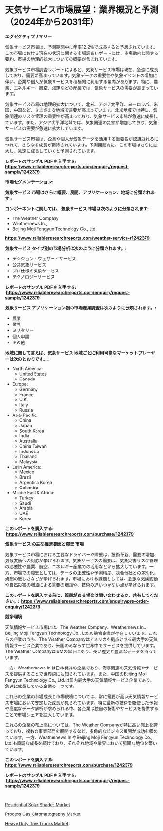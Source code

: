 <p><h1>天気サービス市場展望：業界概況と予測（2024年から2031年）</h1></p><p><strong>エグゼクティブサマリー</strong></p>
<p><p>気象サービス市場は、予測期間中に年率12.2％で成長すると予想されています。この市場における現在の状況に関する市場調査レポートには、市場動向に関する要約、市場の地理的拡大についての概要が含まれています。</p><p>気象サービス市場調査レポートによると、気象サービス市場は現在、急速に成長しており、需要が高まっています。気象データの重要性や気象イベントの増加に伴い、企業や個人が気象サービスを積極的に利用する傾向があります。特に、農業、エネルギー、航空、海運などの産業では、気象サービスの需要が高まっています。</p><p>気象サービス市場の地理的拡大について、北米、アジア太平洋、ヨーロッパ、米国、中国など、さまざまな地域で需要が高まっています。北米地域では特に、気象関連のリスク管理の重要性が高まっており、気象サービス市場が急速に成長しています。また、アジア太平洋地域では、気象関連の災害が増加しており、気象サービスの需要が急速に拡大しています。</p><p>気象サービス市場は、企業や個人が気象データを活用する重要性が認識されるにつれて、さらなる成長が期待されています。予測期間内に、この市場はさらに拡大し、急速に成長していくと予測されています。</p></p>
<p><strong>レポートのサンプル PDF を入手する: <a href="https://www.reliableresearchreports.com/enquiry/request-sample/1242379">https://www.reliableresearchreports.com/enquiry/request-sample/1242379</a></strong></p>
<p><strong>市場セグメンテーション:</strong></p>
<p><strong> 気象サービス 市場はさらに概要、展開、アプリケーション、地域に分類されます :</strong></p>
<p><strong>コンポーネントに関しては、 気象サービス 市場は次のように分類されます: &nbsp;</strong></p>
<p><ul><li>The Weather Company</li><li>Weathernews In.,</li><li>Beijing Moji Fengyun Technology Co., Ltd.</li></ul></p>
<p><strong><a href="https://www.reliableresearchreports.com/weather-service-r1242379">https://www.reliableresearchreports.com/weather-service-r1242379</a></strong></p>
<p><strong> 気象サービス タイプ別の市場分析は次のように分類されます。:</strong></p>
<p><ul><li>デシジョン・ウェザー・サービス</li><li>公共気象サービス</li><li>プロ仕様の気象サービス</li><li>テクノロジーサービス</li></ul></p>
<p><strong>レポートのサンプル PDF を入手する: &nbsp;<a href="https://www.reliableresearchreports.com/enquiry/request-sample/1242379">https://www.reliableresearchreports.com/enquiry/request-sample/1242379</a></strong></p>
<p><strong> 気象サービス アプリケーション別の市場産業調査は次のように分類されます。:</strong></p>
<p><ul><li>農業</li><li>業界</li><li>ミリタリー</li><li>個人申請</li><li>その他</li></ul></p>
<p><strong>地域に関して言えば、気象サービス 地域ごとに利用可能なマーケットプレーヤーは次のとおりです。:</strong></p>
<p><ul>
    <li>
        North America:
        <ul>
            <li>United States</li>
            <li>Canada</li>
        </ul>
    </li>
    <li>
        Europe:
        <ul>
            <li>Germany</li>
            <li>France</li>
            <li>U.K.</li>
            <li>Italy</li>
            <li>Russia</li>
        </ul>
    </li>
    <li>
        Asia-Pacific:
        <ul>
            <li>China</li>
            <li>Japan</li>
            <li>South Korea</li>
            <li>India</li>
            <li>Australia</li>
            <li>China Taiwan</li>
            <li>Indonesia</li>
            <li>Thailand</li>
            <li>Malaysia</li>
        </ul>
    </li>
    <li>
        Latin America:
        <ul>
            <li>Mexico</li>
            <li>Brazil</li>
            <li>Argentina Korea</li>
            <li>Colombia</li>
        </ul>
    </li>
    <li>
        Middle East & Africa:
        <ul>
            <li>Turkey</li>
            <li>Saudi</li>
            <li>Arabia</li>
            <li>UAE</li>
            <li>Korea</li>
        </ul>
    </li>
    </ul></p>
<p><strong>このレポートを購入する: &nbsp;<a href="https://www.reliableresearchreports.com/purchase/1242379">https://www.reliableresearchreports.com/purchase/1242379</a></strong></p>
<p><strong>気象サービス の主な推進要因と障壁 市場</strong></p>
<p><p>気象サービス市場における主要なドライバーや障壁は、技術革新、需要の増加、気候変動への対応が挙げられます。気象サービスの需要は、気象災害リスク管理の必要性や農業、航空、エネルギー産業での活用などから拡大しています。一方、市場での障壁としては、データの正確性や予測精度、競合他社との差別化、規制の厳しさなどが挙げられます。市場における課題としては、急激な気候変動や自然災害の増加による需要の増加や、技術の追いつかない点が挙げられます。</p></p>
<p><strong>このレポートを購入する前に、質問がある場合は問い合わせるか、共有してください。:&nbsp; <a href="https://www.reliableresearchreports.com/enquiry/pre-order-enquiry/1242379">https://www.reliableresearchreports.com/enquiry/pre-order-enquiry/1242379</a></strong></p>
<p><strong>競争環境</strong></p>
<p><p>天気情報サービス市場には、The Weather Company、Weathernews In.、Beijing Moji Fengyun Technology Co., Ltd.の競合企業が存在しています。これらの企業のうち、The Weather Companyはアメリカを拠点とする最大手の天気情報サービス企業であり、米国のみならず世界中でサービスを提供しています。The Weather CompanyはIBMの傘下にあり、長い歴史と豊富なデータを持っています。</p><p>一方、Weathernews In.は日本発祥の企業であり、海事関連の天気情報やサービスを提供することで世界的にも知られています。また、中国のBeijing Moji Fengyun Technology Co., Ltd.は国内最大手の天気情報サービス企業であり、急速に成長している企業の一つです。</p><p>これらの企業の市場成長と市場規模については、常に需要が高い天気情報サービス市場において安定した成長が見られています。特に最新の技術を駆使した予報や高度なデータ解析が求められる中、各企業は独自の技術やサービスを提供することで市場シェアを拡大しています。</p><p>これらの企業の売上高については、The Weather Companyが特に高い売上を誇っており、複数の事業部門を展開するなど、多角的なビジネス展開が成功を収めています。一方、Weathernews In.やBeijing Moji Fengyun Technology Co., Ltd.も順調な成長を続けており、それぞれ地域や業界において強固な地位を築いています。</p></p>
<p><strong>このレポートを購入する: &nbsp; <a href="https://www.reliableresearchreports.com/purchase/1242379">https://www.reliableresearchreports.com/purchase/1242379</a></strong></p>
<p><strong>レポートのサンプル PDF を入手する: &nbsp;<a href="https://www.reliableresearchreports.com/enquiry/request-sample/1242379">https://www.reliableresearchreports.com/enquiry/request-sample/1242379</a></strong><strong></strong></p>
<p>&nbsp;</p>
<p><p><a href="https://github.com/GroverBarry/Market-Research-Report-List-4/blob/main/residential-solar-shades-market.md">Residential Solar Shades Market</a></p><p><a href="https://github.com/kathiaseamanalvaradovlprc2h/Market-Research-Report-List-2/blob/main/process-gas-chromatography-market.md">Process Gas Chromatography Market</a></p><p><a href="https://github.com/lylyparadise/Market-Research-Report-List-3/blob/main/heavy-duty-tow-trucks-market.md">Heavy Duty Tow Trucks Market</a></p></p>